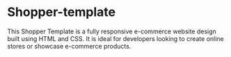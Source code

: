 # Shopper-template
This Shopper Template is a fully responsive e-commerce website design built using HTML and CSS. It is ideal for developers looking to create online stores or showcase e-commerce products.
